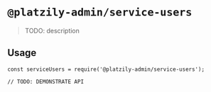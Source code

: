 # `@platzily-admin/service-users`

> TODO: description

## Usage

```
const serviceUsers = require('@platzily-admin/service-users');

// TODO: DEMONSTRATE API
```
